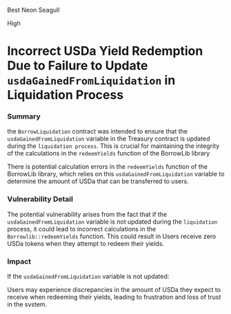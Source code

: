 Best Neon Seagull

High

# Incorrect USDa Yield Redemption Due to Failure to Update `usdaGainedFromLiquidation` in Liquidation Process

### Summary
the `BorrowLiquidation` contract was intended to ensure that the `usdaGainedFromLiquidation` variable in the Treasury contract is updated during the `liquidation process`. This is crucial for maintaining the integrity of the calculations in the `redeemYields` function of the BorrowLib library

There is potential calculation errors in the `redeemYields` function of the BorrowLib library, which relies on this `usdaGainedFromLiquidation` variable to determine the amount of USDa that can be transferred to users.

### Vulnerability Detail
The potential vulnerability arises from the fact that if the `usdaGainedFromLiquidation` variable is not updated during the `liquidation` process, it could lead to incorrect calculations in the `Borrowlib::redeemYields` function. This could result in Users receive zero USDa tokens when they attempt to redeem their yields.

### Impact
If the `usdaGainedFromLiquidation` variable is not updated:

Users may experience discrepancies in the amount of USDa they expect to receive when redeeming their yields, leading to frustration and loss of trust in the system.

Financial Losses: Users could potentially lose out on yields they are entitled to, which could result in financial losses.

### PoC
In the [Borrowlib::redeemYield](https://github.com/sherlock-audit/2024-11-autonomint/blob/0d324e04d4c0ca306e1ae4d4c65f0cb9d681751b/Blockchain/Blockchian/contracts/lib/BorrowLib.sol#L1002) function, we have the following lines of code:  

```javascript
uint128 usdaToAbondRatioLiq = uint128((treasury.usdaGainedFromLiquidation() * RATE_PRECISION) / abond.totalSupply());
uint256 usdaToTransfer = (usdaToAbondRatioLiq * aBondAmount) / RATE_PRECISION;
```

Since the `usdaGainedFromLiquidation` variable is not updated and is currently set to zero, the calculation of `usdaToAbondRatioLiq` will result in zero. Consequently, the calculation of `usdaToTransfer`, which depends on `usdaToAbondRatioLiq`, will also result in zero. This means that no USDa will be transferred to the user, resulting in the user not receiving any gains from liquidation as intended.

### Mitigation
Update the `usdaGainedFromLiquidation` variable  in liquidation functions.
